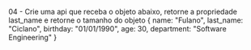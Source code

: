 04 - Crie uma api que receba o objeto abaixo, retorne a propriedade last_name e retorne o tamanho do objeto
{
   name: "Fulano",
   last_name: "Ciclano",
   birthday: "01/01/1990",
   age: 30,
   department: "Software Engineering"
}